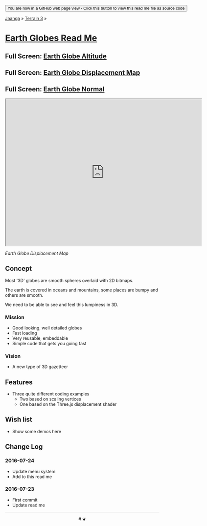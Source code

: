 <span style=display:none; >
[You are now in a GitHub source code view - click this link to view this read me file as a web page]
( http://jaanga.github.io/terrain3/#globes/ "View file as a web page." ) </span>
<input onclick=window.location.href='https://github.com/jaanga/terrain3/tree/gh-pages/globes'; type=button  value='You are now in a GitHub web page view - Click this button to view this read me file as source code' />

[Jaanga]( http://jaanga.github.io ) » [Terrain 3]( http://jaanga.github.io/terrain3/  ) »

[Earth Globes Read Me]( https://jaanga.github.io/terrain3/#globes/ )
===

## Full Screen: [ Earth Globe Altitude  ]( https://jaanga.github.io/terrain3/globes/earth-globe-altitude/index.html )

## Full Screen: [ Earth Globe Displacement Map ]( https://jaanga.github.io/terrain3/globes/earth-globe-displacement/index.html )

## Full Screen: [ Earth Globe Normal ]( https://jaanga.github.io/terrain3/globes/earth-globe-normal/index.html )


<img src="https://cloud.githubusercontent.com/assets/547626/17420309/e0e6953c-5a56-11e6-96b0-3ebccf01d6e6.png" style=display:none; width=800 >

<iframe src=https://jaanga.github.io/terrain3/globes/earth-globe-displacement/index.html width=640px height=480px onload=this.contentWindow.controls.enableZoom=false; ></iframe>

_Earth Globe Displacement Map_


## Concept

Most '3D' globes are smooth spheres overlaid with 2D bitmaps.

The earth is covered in oceans and mountains, some places are bumpy and others are smooth.

We need to be able to see and feel this lumpiness in 3D.

### Mission

* Good looking, well detailed globes
* Fast loading
* Very reusable, embeddable
* Simple code that gets you going fast


### Vision

* A new type of 3D gazetteer

## Features

* Three quite different coding examples
	* Two based on scaling vertices
	* One based on the Three.js displacement shader

## Wish list

* Show some demos here


## Change Log

### 2016-07-24

* Update menu system
* Add to this read me

### 2016-07-23

* First commit
* Update read me


***

<center title="dingbat" >
# <a href=javascript:window.scrollTo(0,0); style=text-decoration:none; > ❦ </a>
</center>
